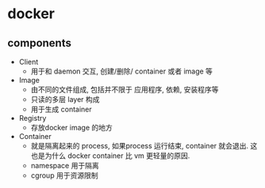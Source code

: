 # docker

## components
* Client
    * 用于和 daemon 交互, 创建/删除/ container 或者 image 等
* Image
    * 由不同的文件组成, 包括并不限于 应用程序, 依赖, 安装程序等
    * 只读的多层 layer 构成
    * 用于生成 container
* Registry
    * 存放docker image 的地方
* Container
    * 就是隔离起来的 process, 如果process 运行结束, container 就会退出. 这也是为什么 docker container 比 vm 更轻量的原因. 
    * namespace 用于隔离
    * cgroup 用于资源限制